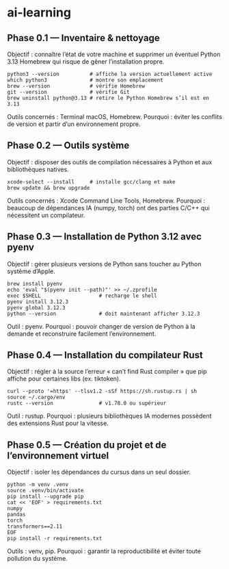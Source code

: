 # ai-learning

## Phase 0.1 — Inventaire & nettoyage

Objectif : connaître l’état de votre machine et supprimer un éventuel Python 3.13 Homebrew qui risque de gêner l’installation propre.

```
python3 --version          # affiche la version actuellement active
which python3              # montre son emplacement
brew --version             # vérifie Homebrew
git --version              # vérifie Git
brew uninstall python@3.13 # retire le Python Homebrew s’il est en 3.13
```

Outils concernés : Terminal macOS, Homebrew.
Pourquoi : éviter les conflits de version et partir d’un environnement propre.

## Phase 0.2 — Outils système
Objectif : disposer des outils de compilation nécessaires à Python et aux bibliothèques natives.

```
xcode-select --install     # installe gcc/clang et make
brew update && brew upgrade
```

Outils concernés : Xcode Command Line Tools, Homebrew.
Pourquoi : beaucoup de dépendances IA (numpy, torch) ont des parties C/C++ qui nécessitent un compilateur.

## Phase 0.3 — Installation de Python 3.12 avec pyenv
Objectif : gérer plusieurs versions de Python sans toucher au Python système d’Apple.

```
brew install pyenv
echo 'eval "$(pyenv init --path)"' >> ~/.zprofile
exec $SHELL                   # recharge le shell
pyenv install 3.12.3
pyenv global 3.12.3
python --version              # doit maintenant afficher 3.12.3
```

Outil : pyenv.
Pourquoi : pouvoir changer de version de Python à la demande et reconstruire facilement l’environnement.

## Phase 0.4 — Installation du compilateur Rust
Objectif : régler à la source l’erreur « can’t find Rust compiler » que pip affiche pour certaines libs (ex. tiktoken).

```
curl --proto '=https' --tlsv1.2 -sSf https://sh.rustup.rs | sh
source ~/.cargo/env
rustc --version               # v1.78.0 ou supérieur
```

Outil : rustup.
Pourquoi : plusieurs bibliothèques IA modernes possèdent des extensions Rust pour la vitesse.

## Phase 0.5 — Création du projet et de l’environnement virtuel
Objectif : isoler les dépendances du cursus dans un seul dossier.

```
python -m venv .venv
source .venv/bin/activate
pip install --upgrade pip
cat << 'EOF' > requirements.txt
numpy
pandas
torch
transformers==2.11
EOF
pip install -r requirements.txt
```

Outils : venv, pip.
Pourquoi : garantir la reproductibilité et éviter toute pollution du système.